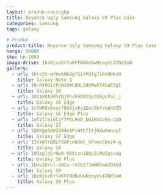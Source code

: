 ```yaml
---
layout: produk-casinghp
title: Beyonce Ugly Samsung Galaxy S9 Plus Case
categories: samsung
tags: galaxy

# Produk
product-title: Beyonce Ugly Samsung Galaxy S9 Plus Case
harga: 90000
sku: hn-1089
image-drive: 1bz0jscKrTeKFFNOKeVwNzoycL4INd3aW
gallery:
  - url: 1hlc2X-qfmvkNKAg7S1YM3lg7i0s9bKzO
    title: Galaxy Note 8
  - url: 1N-RXOOicPcN2UmCdHLSdOMwXT4LWE5gI
    title: Galaxy S6
  - url: 1O11X8tddS2QjVhxh9OX2QptG5gLPaL_j
    title: Galaxy S6 Edge
  - url: 1r7NPOzOsojfBXXjxBv1Doc5bfxUAh0ZG
    title: Galaxy S6 Edge Plus
  - url: 1af2I7aiGCjFfP6LHo0_b6IBxCv0o-cpO
    title: Galaxy S7
  - url: 1QXKgy60UZ0A4eAPiWthfItjNXwHuouyI
    title: Galaxy S7 Edge
  - url: 1IsYW3rQOLFXAFcnQdml_GFnmvSbn24-g
    title: Galaxy S8
  - url: 10Qzp1jSrNpR-9AXczniD0p3iMq5gsoag
    title: Galaxy S8 Plus
  - url: 1bHoJOrul-GWCu-rn28If3mNK8aAZQzGd
    title: Galaxy S9
  - url: 1bz0jscKrTeKFFNOKeVwNzoycL4INd3aW
    title: Galaxy S9 Plus
---
```

